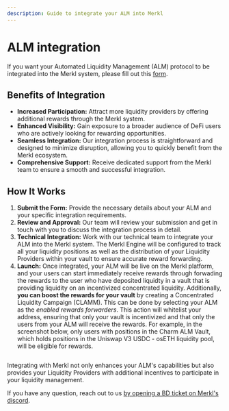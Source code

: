 ```yaml
---
description: Guide to integrate your ALM into Merkl
---
```


# ALM integration

If you want your Automated Liquidity Management (ALM) protocol to be integrated into the Merkl system, please fill out this [form](https://tally.so/r/w4JYLr).

## Benefits of Integration

* **Increased Participation:** Attract more liquidity providers by offering additional rewards through the Merkl system.
* **Enhanced Visibility:** Gain exposure to a broader audience of DeFi users who are actively looking for rewarding opportunities.
* **Seamless Integration:** Our integration process is straightforward and designed to minimize disruption, allowing you to quickly benefit from the Merkl ecosystem.
* **Comprehensive Support:** Receive dedicated support from the Merkl team to ensure a smooth and successful integration.

## How It Works

1. **Submit the Form:** Provide the necessary details about your ALM and your specific integration requirements.
2. **Review and Approval:** Our team will review your submission and get in touch with you to discuss the integration process in detail.
3. **Technical Integration:** Work with our technical team to integrate your ALM into the Merkl system. The Merkl Engine will be configured to track all your liquidity positions as well as the distribution of your Liquidity Providers within your vault to ensure accurate reward forwarding.
4. **Launch:** Once integrated, your ALM will be live on the Merkl platform, and your users can start immediately receive rewards through forwading the rewards to the user who have deposited liquidty in a vault that is providing liquidity on an incentivized concentrated liquidity. 
Additionally, **you can boost the rewards for your vault** by creating a Concentrated Liquidity Campaign (CLAMM). This can be done by selecting your ALM as the *enabled rewards forwarders*. This action will whitelist your address, ensuring that only your vault is incentivized and that only the users from your ALM will receive the rewards. For example, in the screenshot below, only users with positions in the Charm ALM Vault, which holds positions in the Uniswap V3 USDC - osETH liquidity pool, will be eligible for rewards.

<figure><img src="../../.gitbook/assets/example-incentivizing-1-ALM-vault.png" alt=""> </figure>

Integrating with Merkl not only enhances your ALM's capabilities but also provides your Liquidity Providers with additional incentives to participate in your liquidity management.

If you have any question, reach out to us [by opening a BD ticket on Merkl's discord](https://discord.com/channels/1209830388726243369/1210212731047776357).
